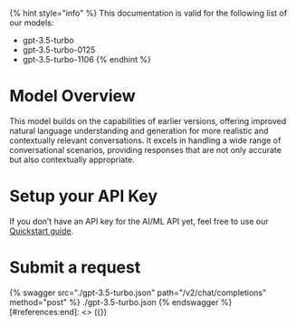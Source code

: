 [#references:start]: <> ({ "template": "openapi" })
{% hint style="info" %}
This documentation is valid for the following list of our models:
* gpt-3.5-turbo
* gpt-3.5-turbo-0125
* gpt-3.5-turbo-1106
{% endhint %}

# Model Overview
This model builds on the capabilities of earlier versions, offering improved natural language 
understanding and generation for more realistic and contextually relevant conversations. It excels in handling a wide range of conversational scenarios, providing responses that are not only accurate but also 
contextually appropriate.

# Setup your API Key
If you don’t have an API key for the AI/ML API yet, feel free to use our [Quickstart guide](https://docs.aimlapi.com/quickstart/setting-up).

# Submit a request
{% swagger src="./gpt-3.5-turbo.json" path="/v2/chat/completions" method="post" %}
./gpt-3.5-turbo.json
{% endswagger %}
[#references:end]: <> ({})